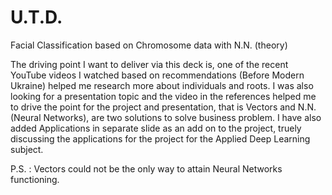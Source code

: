 # U.T.D.

Facial Classification based on Chromosome data with N.N. (theory)

The driving point I want to deliver via this deck is, one of the recent YouTube videos I watched based on recommendations (Before Modern Ukraine) helped me research more about individuals and roots.
I was also looking for a presentation topic and the video in the references helped me to drive the point for the project and presentation, that is Vectors and N.N. (Neural Networks),
are two solutions to solve business problem.
I have also added Applications in separate slide as an add on to the project, truely discussing the applications for the project for the Applied Deep Learning subject.

P.S. : Vectors could not be the only way to attain Neural Networks functioning.
